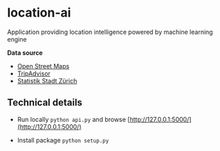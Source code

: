 # location-ai
Application providing location intelligence powered by machine learning engine  

**Data source**  
* [Open Street Maps](https://www.openstreetmap.org/)
* [TripAdvisor](https://www.tripadvisor.com/)
* [Statistik Stadt Zürich](https://www.stadt-zuerich.ch/prd/de/index/ueber_das_departement/organisation/statistik_stadt_zuerich.html)

## Technical details
* Run locally `python api.py` and browse [http://127.0.0.1:5000/](http://127.0.0.1:5000/)

* Install package `python setup.py`